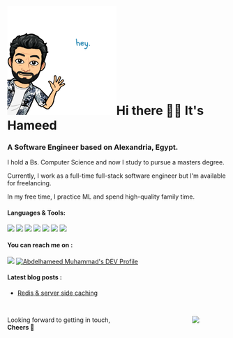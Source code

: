 </div>
<h1><img src="https://github.com/7ameed/7ameed/blob/master/hey.png" width="250">Hi there 👋🏼 It's Hameed</h1>

<h3> A Software Engineer based on Alexandria, Egypt. </h3>

<p> I hold a Bs. Computer Science and now I study to pursue a masters degree. </p>
<p> Currently, I work as a full-time full-stack software engineer but I'm available for freelancing. </p>
<p> In my free time, I practice ML and spend high-quality family time. </p>
</div>

<div width="100%">
<h4> Languages & Tools: </h4>
<p>
  <img src="https://media3.giphy.com/media/kdFc8fubgS31b8DsVu/giphy.webp" width="40">
  <img src="https://media.giphy.com/media/SU2ic3wTfuC6JhD1lA/giphy.gif" width="40">
  <img src="https://media3.giphy.com/media/ln7z2eWriiQAllfVcn/200w.webp" width="40">
  <img src="https://i.giphy.com/media/LMt9638dO8dftAjtco/200.webp" width="40">
  <img src="https://i.giphy.com/media/eNAsjO55tPbgaor7ma/200w.webp" width="40">
  <img src="https://media.giphy.com/media/kH1DBkPNyZPOk0BxrM/giphy.gif" width="80">
  <img src="https://i.giphy.com/media/IdyAQJVN2kVPNUrojM/200.webp" width="40">
</p>
</div>

<div width="100%">
<h4> You can reach me on : </h4>
<p>
<a href="https://twitter.com/hameed0z"><img src="https://media.giphy.com/media/M9O6ePwNJ58UMF1Rvq/giphy.gif" width="40"></a>
<a href="https://dev.to/7ameed"><img src="https://d2fltix0v2e0sb.cloudfront.net/dev-badge.svg" alt="Abdelhameed Muhammad's DEV Profile" width="35"></a>

</p>
</div>

<div width="100%">
<h4> Latest blog posts : </h4>

- [Redis & server side caching](https://7ameed.github.io/blog/redis_and_mem_caching)

</div>

<br/>

<p> 
<img align="right" src="https://media.giphy.com/media/Q7opT6UobSFl5HQxjI/giphy.gif" width="80">
Looking forward to getting in touch, <br/>
<b>Cheers 💙 </b>
</p>
